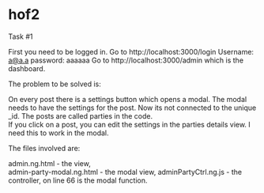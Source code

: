 # hof2

Task #1

First you need to be logged in. 
Go to http://localhost:3000/login Username: a@a.a password: aaaaaa
Go to http://localhost:3000/admin which is the dashboard. 

The problem to be solved is: 

On every post there is a settings button which opens a modal. The modal needs to have the settings for the post. Now its not connected to the unique _id. The posts are called parties in the code.  
If you click on a post, you can edit the settings in the parties details view. I need this to work in the modal. 

The files involved are:

admin.ng.html - the view,  
admin-party-modal.ng.html - the modal view, 
adminPartyCtrl.ng.js - the controller, on line 66 is the modal function.
